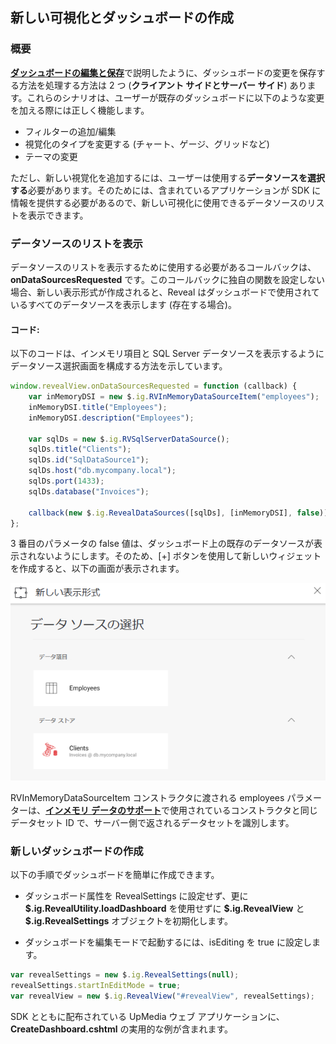 ## 新しい可視化とダッシュボードの作成

### 概要

[**ダッシュボードの編集と保存**](editing-saving-dashboards.html)で説明したように、ダッシュボードの変更を保存する方法を処理する方法は 2 つ (**クライアント サイドとサーバー サイド**) あります。これらのシナリオは、ユーザーが既存のダッシュボードに以下のような変更を加える際には正しく機能します。

  - フィルターの追加/編集
  - 視覚化のタイプを変更する (チャート、ゲージ、グリッドなど)
  - テーマの変更

ただし、新しい視覚化を追加するには、ユーザーは使用する**データソースを選択する**必要があります。そのためには、含まれているアプリケーションが SDK に情報を提供する必要があるので、新しい可視化に使用できるデータソースのリストを表示できます。

### データソースのリストを表示

データソースのリストを表示するために使用する必要があるコールバックは、__onDataSourcesRequested__ です。このコールバックに独自の関数を設定しない場合、新しい表示形式が作成されると、Reveal はダッシュボードで使用されているすべてのデータソースを表示します (存在する場合)。

#### コード:

以下のコードは、インメモリ項目と SQL Server データソースを表示するようにデータソース選択画面を構成する方法を示しています。

``` js
window.revealView.onDataSourcesRequested = function (callback) {
    var inMemoryDSI = new $.ig.RVInMemoryDataSourceItem("employees");
    inMemoryDSI.title("Employees");
    inMemoryDSI.description("Employees");

    var sqlDs = new $.ig.RVSqlServerDataSource();
    sqlDs.title("Clients");
    sqlDs.id("SqlDataSource1");
    sqlDs.host("db.mycompany.local");
    sqlDs.port(1433);
    sqlDs.database("Invoices");

    callback(new $.ig.RevealDataSources([sqlDs], [inMemoryDSI], false));
};
```

3 番目のパラメータの false 値は、ダッシュボード上の既存のデータソースが表示されないようにします。そのため、\[+\] ボタンを使用して新しいウィジェットを作成すると、以下の画面が表示されます。

![displayingDataSources\_web](images/displayingDataSources_web.png)

RVInMemoryDataSourceItem コンストラクタに渡される employees パラメーターは、[**インメモリ データのサポート**](../../web-sdk/using-the-server-sdk/in-memory-data.html)で使用されているコンストラクタと同じデータセット ID で、サーバー側で返されるデータセットを識別します。

### 新しいダッシュボードの作成

以下の手順でダッシュボードを簡単に作成できます。

  - ダッシュボード属性を RevealSettings に設定せず、更に __\$.ig.RevealUtility.loadDashboard__ を使用せずに __\$.ig.RevealView__ と __\$.ig.RevealSettings__ オブジェクトを初期化します。

  - ダッシュボードを編集モードで起動するには、isEditing を true に設定します。

<!-- end list -->

``` js
var revealSettings = new $.ig.RevealSettings(null);
revealSettings.startInEditMode = true;
var revealView = new $.ig.RevealView("#revealView", revealSettings);
```

SDK とともに配布されている UpMedia ウェブ アプリケーションに、**CreateDashboard.cshtml** の実用的な例が含まれます。
